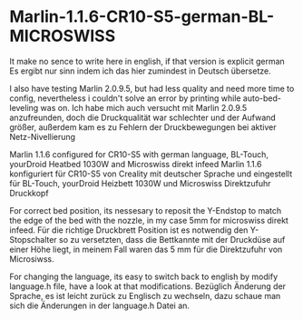# Marlin-1.1.6-CR10-S5-german-BL-MICROSWISS
It make no sence to write here in english, if that version is explicit german
Es ergibt nur sinn indem ich das hier zumindest in Deutsch übersetze.

I also have testing Marlin 2.0.9.5, but had less quality and need more time to config, nevertheless i couldn't solve an error by printing while auto-bed-leveling was on.
Ich habe mich auch versucht mit Marlin 2.0.9.5 anzufreunden, doch die Druckqualität war schlechter und der Aufwand größer, außerdem kam es zu Fehlern der Druckbewegungen bei aktiver Netz-Nivellierung

Marlin 1.1.6 configured for CR10-S5 with german language, BL-Touch, yourDroid Heatbed 1030W and Microswiss direkt infeed
Marlin 1.1.6 konfiguriert für CR10-S5 von Creality mit deutscher Sprache und eingestellt für BL-Touch, yourDroid Heizbett 1030W und Microswiss Direktzufuhr Druckkopf

For correct bed position, its nessesary to reposit the Y-Endstop to match the edge of the bed with the nozzle, in my case 5mm for microswiss direkt infeed.
Für die richtige Druckbrett Position ist es notwendig den Y-Stopschalter so zu versetzten, dass die Bettkannte mit der Druckdüse auf einer Höhe liegt, in meinem Fall waren das 5 mm für die Direktzufuhr von Microsiwss.

For changing the language, its easy to switch back to english by modify language.h file, have a look at that modifications.
Bezüglich Änderung der Sprache, es ist leicht zurück zu Englisch zu wechseln, dazu schaue man sich die Änderungen in der language.h Datei an.
